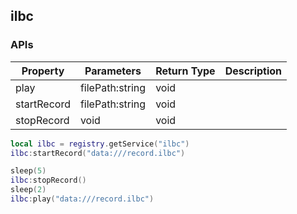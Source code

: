 ## ilbc

### APIs
| Property      | Parameters    | Return Type   | Description   |
| ------------- | ------------- | ------------- | ------------- |
| play | filePath:string | void | |
| startRecord | filePath:string | void | |
| stopRecord | void | void | |

```lua
local ilbc = registry.getService("ilbc")
ilbc:startRecord("data:///record.ilbc")

sleep(5)
ilbc:stopRecord()
sleep(2)
ilbc:play("data:///record.ilbc")
```
